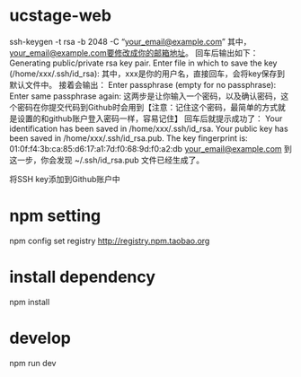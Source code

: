 # ucstage-web

ssh-keygen -t rsa -b 2048 -C “your_email@example.com” 
其中，your_email@example.com要修改成你的邮箱地址。 
回车后输出如下： 
Generating public/private rsa key pair. 
Enter file in which to save the key (/home/xxx/.ssh/id_rsa): 
其中，xxx是你的用户名，直接回车，会将key保存到默认文件中。 
接着会输出： 
Enter passphrase (empty for no passphrase): 
Enter same passphrase again: 
这两步是让你输入一个密码，以及确认密码，这个密码在你提交代码到Github时会用到【注意：记住这个密码，最简单的方式就是设置的和github账户登入密码一样，容易记住】 
回车后就提示成功了： 
Your identification has been saved in /home/xxx/.ssh/id_rsa. 
Your public key has been saved in /home/xxx/.ssh/id_rsa.pub. 
The key fingerprint is: 
01:0f:f4:3b:ca:85:d6:17:a1:7d:f0:68:9d:f0:a2:db your_email@example.com 
到这一步，你会发现 ~/.ssh/id_rsa.pub 文件已经生成了。

将SSH key添加到Github账户中

# npm setting
npm config set registry http://registry.npm.taobao.org

# install dependency
npm install

# develop
npm run dev
